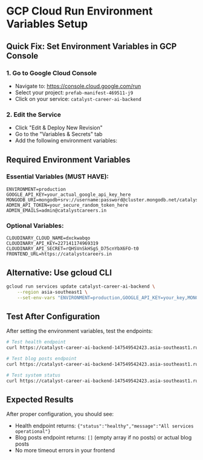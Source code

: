 # GCP Cloud Run Environment Variables Setup

## Quick Fix: Set Environment Variables in GCP Console

### 1. Go to Google Cloud Console
- Navigate to: https://console.cloud.google.com/run
- Select your project: `prefab-manifest-469511-j9`
- Click on your service: `catalyst-career-ai-backend`

### 2. Edit the Service
- Click "Edit & Deploy New Revision"
- Go to the "Variables & Secrets" tab
- Add the following environment variables:

## Required Environment Variables

### Essential Variables (MUST HAVE):
```
ENVIRONMENT=production
GOOGLE_API_KEY=your_actual_google_api_key_here
MONGODB_URI=mongodb+srv://username:password@cluster.mongodb.net/catalyst_career_ai
ADMIN_API_TOKEN=your_secure_random_token_here
ADMIN_EMAILS=admin@catalystcareers.in
```

### Optional Variables:
```
CLOUDINARY_CLOUD_NAME=dxckwabqo
CLOUDINARY_API_KEY=227141174969319
CLOUDINARY_API_SECRET=rQHSVnSkHSgS_D75cnYbX6FO-t0
FRONTEND_URL=https://catalystcareers.in
```

## Alternative: Use gcloud CLI

```bash
gcloud run services update catalyst-career-ai-backend \
    --region asia-southeast1 \
    --set-env-vars "ENVIRONMENT=production,GOOGLE_API_KEY=your_key,MONGODB_URI=your_mongodb_uri,ADMIN_API_TOKEN=your_token,ADMIN_EMAILS=admin@catalystcareers.in"
```

## Test After Configuration

After setting the environment variables, test the endpoints:

```bash
# Test health endpoint
curl https://catalyst-career-ai-backend-147549542423.asia-southeast1.run.app/api/health

# Test blog posts endpoint
curl https://catalyst-career-ai-backend-147549542423.asia-southeast1.run.app/api/blog-posts

# Test system status
curl https://catalyst-career-ai-backend-147549542423.asia-southeast1.run.app/api/status
```

## Expected Results

After proper configuration, you should see:
- Health endpoint returns: `{"status":"healthy","message":"All services operational"}`
- Blog posts endpoint returns: `[]` (empty array if no posts) or actual blog posts
- No more timeout errors in your frontend
